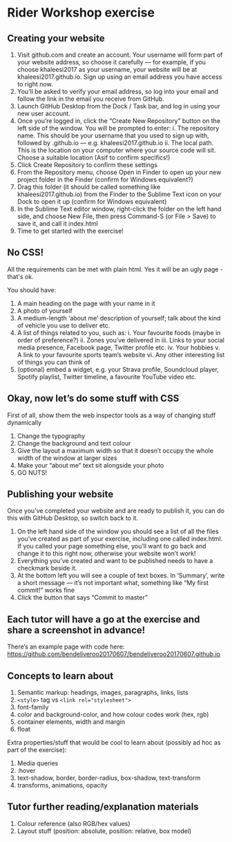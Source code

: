 # Rider Workshop exercise

## Creating your website

1. Visit github.com and create an account. Your username will form part of your website address, so choose it carefully — for example, if you choose khaleesi2017 as your username, your website will be at khaleesi2017.github.io. Sign up using an email address you have access to right now.
2. You’ll be asked to verify your email address, so log into your email and follow the link in the email you receive from GitHub.
3. Launch GitHub Desktop from the Dock / Task bar, and log in using your new user account.
4. Once you’re logged in, click the “Create New Repository” button on the left side of the window. You will be prompted to enter:
  i. The repository name. This should be your username that you used to sign up with, followed by .github.io — e.g. khaleesi2017.github.io
  ii. The local path. This is the location on your computer where your source code will sit. Choose a suitable location (Asif to confirm specifics!)
5. Click Create Repository to confirm these settings
6. From the Repository menu, choose Open in Finder to open up your new project folder in the Finder (confirm for Windows equivalent?)
7. Drag this folder (it should be called something like khaleesi2017.github.io) from the Finder to the Sublime Text icon on your Dock to open it up (confirm for Windows equivalent)
8. In the Sublime Text editor window, right-click the folder on the left hand side, and choose New File, then press Command-S (or File > Save) to save it, and call it index.html
9. Time to get started with the exercise!

## No CSS!

All the requirements can be met with plain html. Yes it will be an ugly page - that's ok.

You should have:
1. A main heading on the page with your name in it
2. A photo of yourself
3. A medium-length ‘about me’ description of yourself; talk about the kind of vehicle you use to deliver etc.
4. A list of things related to you, such as:
  i. Your favourite foods (maybe in order of preference?)
  ii. Zones you’ve delivered in
  iii. Links to your social media presence, Facebook page, Twitter profile etc.
  iv. Your hobbies
  v. A link to your favourite sports team’s website
  vi. Any other interesting list of things you can think of
5. (optional) embed a widget, e.g. your Strava profile, Soundcloud player, Spotify playlist, Twitter timeline, a favourite YouTube video etc.

## Okay, now let’s do some stuff with CSS

First of all, show them the web inspector tools as a way of changing stuff dynamically

1. Change the typography
2. Change the background and text colour
3. Give the layout a maximum width so that it doesn’t occupy the whole width of the window at larger sizes
4. Make your “about me” text sit alongside your photo
5. GO NUTS!

## Publishing your website

Once you’ve completed your website and are ready to publish it, you can do this with GitHub Desktop, so switch back to it.

1. On the left hand side of the window you should see a list of all the files you’ve created as part of your exercise, including one called index.html. If you called your page something else, you’ll want to go back and change it to this right now, otherwise your website won’t work!
2. Everything you’ve created and want to be published needs to have a checkmark beside it.
3. At the bottom left you will see a couple of text boxes. In ‘Summary’, write a short message — it’s not important what, something like “My first commit!” works fine
4. Click the button that says “Commit to master”

## Each tutor will have a go at the exercise and share a screenshot in advance!

There’s an example page with code here: https://github.com/bendeliveroo20170607/bendeliveroo20170607.github.io

## Concepts to learn about

1. Semantic markup: headings, images, paragraphs, links, lists
2. `<style>` tag vs `<link rel="stylesheet">`
3. font-family
4. color and background-color, and how colour codes work (hex, rgb)
5. container elements, width and margin
6. float

Extra properties/stuff that would be cool to learn about (possibly ad hoc as part of the exercise):

1. Media queries
2. :hover
3. text-shadow, border, border-radius, box-shadow, text-transform
4. transforms, animations, opacity

## Tutor further reading/explanation materials

1. Colour reference (also RGB/hex values)
2. Layout stuff (position: absolute, position: relative, box model)
